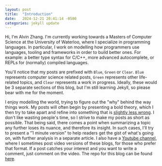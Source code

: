 ```yaml
---
layout: post
title:  "Introduction"
date:   2024-12-21 20:41:14 -0500
categories: jekyll update
---
```

Hi, I'm Alvin Zhang. I'm currently working towards a Masters of Computer Science at the University of Waterloo, where I specialize in programming languages. In particular, I work on modelling how programmers use languages, tooling and frameworks in order to build better ones. For example: a better type syntax for C/C++, more advanced autocomplete, or REPLs for (normally) compiled languages.

You'll notice that my posts are prefixed with `Blue`, `Green` or `Clear`. `Blue` represents computer science related posts, `Green` represents other life-related topics, and `Clear` represents a work in progress. Ideally, these would be 3 separate sections of this blog, but I'm still learning Jekyll, so please bear with me for the moment.

I enjoy modelling the world, trying to figure out the "why" behind the way things work. My posts will often begin by presenting a bold theory, which I then try to take apart and refine into something that is [slightly less wrong][All models are wrong]. I don't like wasting people's time, so I strive to make my posts as short as possible. That being said, there comes a point when summarizing a topic any further loses its nuance, and therefore its insight. In such cases, I'll try to present a "1 minute version" to help readers get the gist of what's going on, with further analysis in a separate article. I also have a [Youtube channel][Youtube channel], where I sometimes post video versions of these blogs, for those who prefer that format. If a post catches your interest and you want to write a comment, just comment on the video. The repo for this blog can be found [here][Blog repo].

[All models are wrong]: https://en.wikipedia.org/wiki/All_models_are_wrong
[Youtube channel]: https://www.youtube.com/channel/UC8_5GlY5-hNcPfCBmIThqkA
[Blog repo]: https://github.com/SaltOverflow/SaltOverflow.github.io

